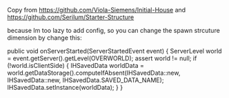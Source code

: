 Copy from https://github.com/Viola-Siemens/Initial-House and https://github.com/Serilum/Starter-Structure

because Im too lazy to add config, so you can change the spawn strcuture dimension by change this:

public void onServerStarted(ServerStartedEvent event) {
		ServerLevel world = event.getServer().getLevel(OVERWORLD);
		assert world != null;
		if (!world.isClientSide) {
			IHSavedData worldData = world.getDataStorage().computeIfAbsent(IHSavedData::new, IHSavedData::new, IHSavedData.SAVED_DATA_NAME);
			IHSavedData.setInstance(worldData);
		}
	}
